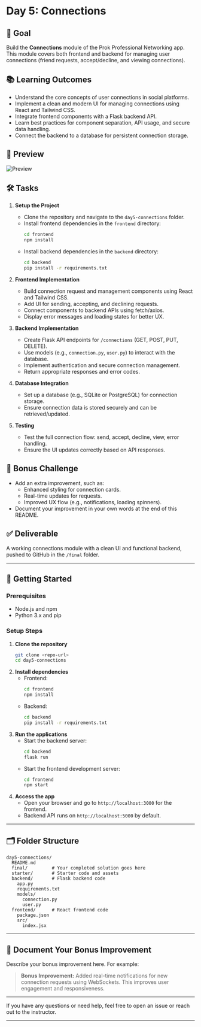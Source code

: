 # Day 5: Connections

## 🎯 Goal

Build the **Connections** module of the Prok Professional Networking app. This module covers both frontend and backend for managing user connections (friend requests, accept/decline, and viewing connections).

## 📚 Learning Outcomes

- Understand the core concepts of user connections in social platforms.
- Implement a clean and modern UI for managing connections using React and Tailwind CSS.
- Integrate frontend components with a Flask backend API.
- Learn best practices for component separation, API usage, and secure data handling.
- Connect the backend to a database for persistent connection storage.

## 📸 Preview

![Preview](./starter/preview.png)

## 🛠️ Tasks

1. **Setup the Project**

   - Clone the repository and navigate to the `day5-connections` folder.
   - Install frontend dependencies in the `frontend` directory:
     ```bash
     cd frontend
     npm install
     ```
   - Install backend dependencies in the `backend` directory:
     ```bash
     cd backend
     pip install -r requirements.txt
     ```

2. **Frontend Implementation**

   - Build connection request and management components using React and Tailwind CSS.
   - Add UI for sending, accepting, and declining requests.
   - Connect components to backend APIs using fetch/axios.
   - Display error messages and loading states for better UX.

3. **Backend Implementation**

   - Create Flask API endpoints for `/connections` (GET, POST, PUT, DELETE).
   - Use models (e.g., `connection.py`, `user.py`) to interact with the database.
   - Implement authentication and secure connection management.
   - Return appropriate responses and error codes.

4. **Database Integration**

   - Set up a database (e.g., SQLite or PostgreSQL) for connection storage.
   - Ensure connection data is stored securely and can be retrieved/updated.

5. **Testing**
   - Test the full connection flow: send, accept, decline, view, error handling.
   - Ensure the UI updates correctly based on API responses.

## 🧪 Bonus Challenge

- Add an extra improvement, such as:
  - Enhanced styling for connection cards.
  - Real-time updates for requests.
  - Improved UX flow (e.g., notifications, loading spinners).
- Document your improvement in your own words at the end of this README.

## ✅ Deliverable

A working connections module with a clean UI and functional backend, pushed to GitHub in the `/final` folder.

---

## 🚀 Getting Started

### Prerequisites

- Node.js and npm
- Python 3.x and pip

### Setup Steps

1. **Clone the repository**
   ```bash
   git clone <repo-url>
   cd day5-connections
   ```
2. **Install dependencies**
   - Frontend:
     ```bash
     cd frontend
     npm install
     ```
   - Backend:
     ```bash
     cd backend
     pip install -r requirements.txt
     ```
3. **Run the applications**
   - Start the backend server:
     ```bash
     cd backend
     flask run
     ```
   - Start the frontend development server:
     ```bash
     cd frontend
     npm start
     ```
4. **Access the app**
   - Open your browser and go to `http://localhost:3000` for the frontend.
   - Backend API runs on `http://localhost:5000` by default.

---

## 🗂️ Folder Structure

```
day5-connections/
  README.md
  final/         # Your completed solution goes here
  starter/       # Starter code and assets
  backend/       # Flask backend code
    app.py
    requirements.txt
    models/
      connection.py
      user.py
  frontend/      # React frontend code
    package.json
    src/
      index.jsx
```

---

## 📝 Document Your Bonus Improvement

Describe your bonus improvement here. For example:

> **Bonus Improvement:** Added real-time notifications for new connection requests using WebSockets. This improves user engagement and responsiveness.

---

If you have any questions or need help, feel free to open an issue or reach out to the instructor.

---
